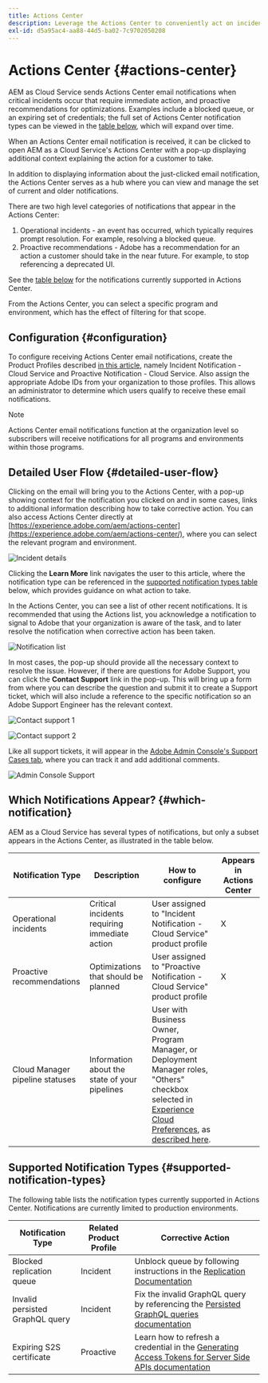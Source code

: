 ```yaml
---
title: Actions Center
description: Leverage the Actions Center to conveniently act on incidents and other important information
exl-id: d5a95ac4-aa88-44d5-ba02-7c9702050208
---
```

# Actions Center {#actions-center}

AEM as Cloud Service sends Actions Center email notifications when critical incidents occur that require immediate action, and proactive recommendations for optimizations. Examples include a blocked queue, or an expiring set of credentials; the full set of Actions Center notification types can be viewed in the [table below](#supported-notification-types), which will expand over time.

When an Actions Center email notification is received, it can be clicked to open AEM as a Cloud Service's Actions Center with a pop-up displaying additional context explaining the action for a customer to take.

In addition to displaying information about the just-clicked email notification, the Actions Center serves as a hub where you can view and manage the set of current and older notifications. <!-- It can be accessed directly at the url TBD (Alexandru: I'm intentionally keeping it TBD for now so customers do not find it) -->

There are two high level categories of notifications that appear in the Actions Center:

1. Operational incidents - an event has occurred, which typically requires prompt resolution. For example, resolving a blocked queue.
1. Proactive recommendations - Adobe has a recommendation for an action a customer should take in the near future. For example, to stop referencing a deprecated UI.

See the [table below](#supported-notification-types) for the notifications currently supported in Actions Center.

From the Actions Center, you can select a specific program and environment, which has the effect of filtering for that scope.

## Configuration {#configuration}

To configure receiving Actions Center email notifications, create the Product Profiles described [in this article](/help/journey-onboarding/notification-profiles.md), namely Incident Notification - Cloud Service and Proactive Notification - Cloud Service. Also assign the appropriate Adobe IDs from your organization to those profiles. This allows an administrator to determine which users qualify to receive these email notifications.

>[!NOTE]
>Actions Center email notifications function at the organization level so subscribers will receive notifications for all programs and environments within those programs.

## Detailed User Flow {#detailed-user-flow}

Clicking on the email will bring you to the Actions Center, with a pop-up showing context for the notification you clicked on and in some cases, links to additional information describing how to take corrective action. You can also access Actions Center directly at [https://experience.adobe.com/aem/actions-center](https://experience.adobe.com/aem/actions-center/), where you can select the relevant program and environment.

![Incident details](/help/operations/assets/incident-details.png)

Clicking the **Learn More** link navigates the user to this article, where the notification type can be referenced in the [supported notification types table](#supported-notification-types) below, which provides guidance on what action to take.

In the Actions Center, you can see a list of other recent notifications. It is recommended that using the Actions list, you acknowledge a notification to signal to Adobe that your organization is aware of the task, and to later resolve the notification when corrective action has been taken.

![Notification list](/help/operations/assets/notification-list.png)

In most cases, the pop-up should provide all the necessary context to resolve the issue. However, if there are questions for Adobe Support, you can click the **Contact Support** link in the pop-up. This will bring up a form from where you can describe the question and submit it to create a Support ticket, which will also include a reference to the specific notification so an Adobe Support Engineer has the relevant context.

![Contact support 1](/help/operations/assets/contact-support1.png)

![Contact support 2](/help/operations/assets/contact-support2.png)

Like all support tickets, it will appear in the [Adobe Admin Console's Support Cases tab](https://helpx.adobe.com/enterprise/using/support-for-enterprise.html), where you can track it and add additional comments.

![Admin Console Support](/help/operations/assets/admin-console-support.png)

## Which Notifications Appear? {#which-notification}

AEM as a Cloud Service has several types of notifications, but only a subset appears in the Actions Center, as illustrated in the table below.

| Notification Type  | Description  | How to configure  | Appears in Actions Center | 
|---|---|---|---|
| Operational incidents  | Critical incidents requiring immediate action  | User assigned to "Incident Notification - Cloud Service" product profile|  X |
| Proactive recommendations  | Optimizations that should be planned  | User assigned to "Proactive Notification - Cloud Service" product profile|  X |
| Cloud Manager pipeline statuses  | Information about the state of your pipelines  | User with Business Owner, Program Manager, or Deployment Manager roles, "Others" checkbox selected in [Experience Cloud Preferences](https://experience.adobe.com/preferences), as [described here](/help/implementing/cloud-manager/notifications.md).|   |

## Supported Notification Types {#supported-notification-types}

The following table lists the notification types currently supported in Actions Center. Notifications are currently limited to production environments.

| Notification Type               | Related Product Profile | Corrective Action                                                                                                                                                                                                                |
|---------------------------------|-------------------------|----------------------------------------------------------------------------------------------------------------------------------------------------------------------------------------------------------------------------------|
| Blocked replication queue       | Incident                | Unblock queue by following instructions in the [Replication Documentation](/help/operations/replication.md#troubleshooting)                                                                                                      |
| Invalid persisted GraphQL query | Incident                | Fix the invalid GraphQL query by referencing the [Persisted GraphQL queries documentation](https://experienceleague.adobe.com/docs/experience-manager-cloud-service/content/headless/graphql-api/persisted-queries.html?lang=en) |
| Expiring S2S certificate        | Proactive               | Learn how to refresh a credential in the [Generating Access Tokens for Server Side APIs documentation](/help/implementing/developing/introduction/generating-access-tokens-for-server-side-apis.md#refresh-credentials)          |
